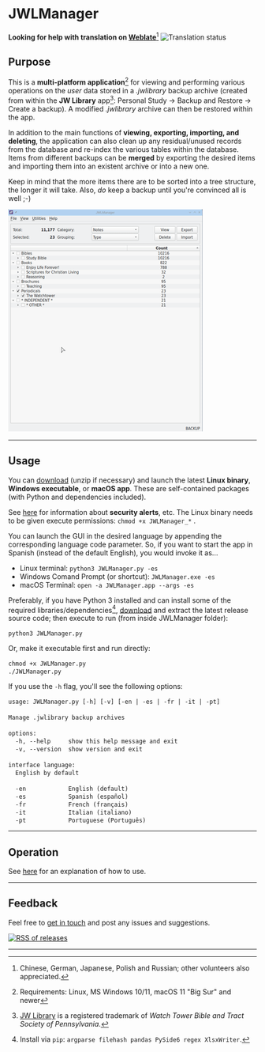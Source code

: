 # JWLManager
**Looking for help with translation on [Weblate](https://hosted.weblate.org/engage/jwlmanager/)**[^*]   ![Translation status](https://hosted.weblate.org/widgets/jwlmanager/-/qt-ui/88x31-black.png)

## Purpose

This is a **multi-platform application**[^#] for viewing and performing various operations on the *user* data stored in a *.jwlibrary* backup archive (created from within the **JW Library** app[^1]: Personal Study → Backup and Restore → Create a backup). A modified *.jwlibrary* archive can then be restored within the app.

In addition to the main functions of **viewing, exporting, importing, and deleting**, the application can also clean up any residual/unused records from the database and re-index the various tables within the database. Items from different backups can be **merged** by exporting the desired items and importing them into an existent archive or into a new one.

Keep in mind that the more items there are to be sorted into a tree structure, the longer it will take. Also, *do* keep a backup until you're convinced all is well ;-)

![preview](res/images/JWLManager.gif)

____
## Usage

You can [download](https://github.com/erykjj/jwlmanager/releases/latest) (unzip if necessary) and launch the latest **Linux binary**, **Windows executable**, or **macOS app**. These are self-contained packages (with Python and dependencies included).

See [here](https://github.com/erykjj/jwlmanager/blob/master/.github/SECURITY.md) for information about **security alerts**, etc. The Linux binary needs to be given execute permissions: `chmod +x JWLManager_*` .

You can launch the GUI in the desired language by appending the corresponding language code parameter. So, if you want to start the app in Spanish (instead of the default English), you would invoke it as...
- Linux terminal: `python3 JWLManager.py -es`
- Windows Comand Prompt (or shortcut): `JWLManager.exe -es`
- macOS Terminal: `open -a JWLManager.app --args -es`

Preferably, if you have Python 3 installed and can install some of the required libraries/dependencies[^2], [download](https://github.com/erykjj/jwlmanager/releases/latest) and extract the latest release source code; then execute to run (from inside JWLManager folder):

```
python3 JWLManager.py
```

Or, make it executable first and run directly:

```
chmod +x JWLManager.py
./JWLManager.py
```

If you use the `-h` flag, you'll see the following options:

```
usage: JWLManager.py [-h] [-v] [-en | -es | -fr | -it | -pt]

Manage .jwlibrary backup archives

options:
  -h, --help     show this help message and exit
  -v, --version  show version and exit

interface language:
  English by default

  -en            English (default)
  -es            Spanish (español)
  -fr            French (français)
  -it            Italian (italiano)
  -pt            Portuguese (Português)
```
____
## Operation

See [here](res/HELP.md) for an explanation of how to use.

____
## Feedback

Feel free to [get in touch](https://github.com/erykjj/jwlmanager/issues) and post any issues and suggestions.

[![RSS of releases](res/icons/rss-36.png)](https://github.com/erykjj/jwlmanager/releases.atom)

____
[^#]: Requirements: Linux, MS Windows 10/11, macOS 11 "Big Sur" and newer
[^*]: Chinese, German, Japanese, Polish and Russian; other volunteers also appreciated.
[^1]: [JW Library](https://www.jw.org/en/online-help/jw-library/) is a registered trademark of *Watch Tower Bible and Tract Society of Pennsylvania*.
[^2]: Install via `pip`: `argparse filehash pandas PySide6 regex XlsxWriter`.
